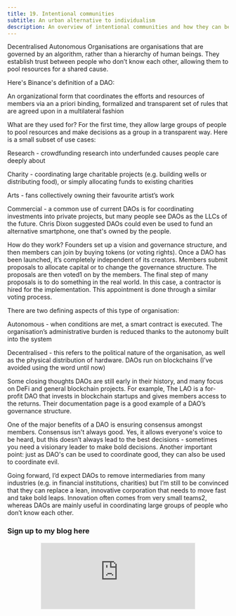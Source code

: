 ```yaml
---
title: 19. Intentional communities
subtitle: An urban alternative to individualism
description: An overview of intentional communities and how they can be used to re-orient urban life towards the community
---
```



Decentralised Autonomous Organisations are organisations that are governed by an algorithm, rather than a hierarchy of human beings. They establish trust between people who don’t know each other, allowing them to pool resources for a shared cause.

Here's Binance's definition of a DAO:

An organizational form that coordinates the efforts and resources of members via an a priori binding, formalized and transparent set of rules that are agreed upon in a multilateral fashion

What are they used for?
For the first time, they allow large groups of people to pool resources and make decisions as a group in a transparent way. Here is a small subset of use cases:

Research - crowdfunding research into underfunded causes people care deeply about

Charity - coordinating large charitable projects (e.g. building wells or distributing food), or simply allocating funds to existing charities

Arts - fans collectively owning their favourite artist’s work

Commercial - a common use of current DAOs is for coordinating investments into private projects, but many people see DAOs as the LLCs of the future. Chris Dixon suggested DAOs could even be used to fund an alternative smartphone, one that's owned by the people.

How do they work?
Founders set up a vision and governance structure, and then members can join by buying tokens (or voting rights). Once a DAO has been launched, it’s completely independent of its creators. Members submit proposals to allocate capital or to change the governance structure. The proposals are then voted1 on by the members. The final step of many proposals is to do something in the real world. In this case, a contractor is hired for the implementation. This appointment is done through a similar voting process.

There are two defining aspects of this type of organisation:

Autonomous - when conditions are met, a smart contract is executed. The organisation’s administrative burden is reduced thanks to the autonomy built into the system

Decentralised - this refers to the political nature of the organisation, as well as the physical distribution of hardware. DAOs run on blockchains (I’ve avoided using the word until now)

Some closing thoughts
DAOs are still early in their history, and many focus on DeFi and general blockchain projects. For example, The LAO is a for-profit DAO that invests in blockchain startups and gives members access to the returns. Their documentation page is a good example of a DAO’s governance structure.

One of the major benefits of a DAO is ensuring consensus amongst members. Consensus isn't always good. Yes, it allows everyone's voice to be heard, but this doesn’t always lead to the best decisions - sometimes you need a visionary leader to make bold decisions. Another important point: just as DAO's can be used to coordinate good, they can also be used to coordinate evil.

Going forward, I’d expect DAOs to remove intermediaries from many industries (e.g. in financial institutions, charities) but I’m still to be convinced that they can replace a lean, innovative corporation that needs to move fast and take bold leaps. Innovation often comes from very small teams2, whereas DAOs are mainly useful in coordinating large groups of people who don’t know each other.

### Sign up to my blog here
<div
  style="text-align:center;width:100%;">
<iframe src="https://taariq.substack.com/embed" width="350" height="150" style="border:1px solid #EEE; background:white; margin: 0 auto; dislay: block;" frameborder="0" scrolling="no"></iframe>

</div>

